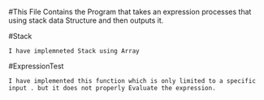 #This File Contains the Program that takes an expression processes that using stack data Structure and then outputs it.

#Stack
```
I have implemneted Stack using Array 
```

#ExpressionTest
```
I have implemented this function which is only limited to a specific input . but it does not properly Evaluate the expression.
```